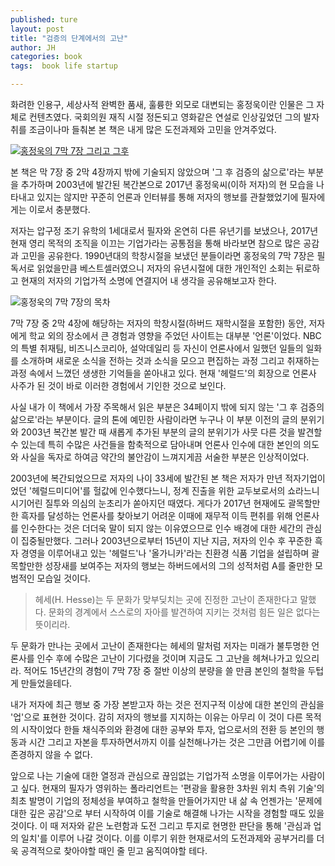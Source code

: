 ```yaml
---
published: ture
layout: post
title: "검증의 단계에서의 고난"
author: JH
categories: book
tags:  book life startup

---
```


화려한 인용구, 세상사적 완벽한 품새, 훌륭한 외모로 대변되는 홍정욱이란 인물은 그 자체로 컨텐츠였다. 국회의원 재직 시절 정돈되고 영화같은 연설로 인상깊었던 그의 발자취를 조금이나마 들춰본 본 책은 내게 많은 도전과제와 고민을 안겨주었다.


[![홍정욱의 7막 7장 그리고 그후]({{site.baseurl}}/images/rjwhong_book_cover.jpg)](http://www.kyobobook.co.kr/product/detailViewKor.laf?ejkGb=KOR&mallGb=KOR&barcode=9788989313359&orderClick=LEA&Kc=)


본 책은 막 7장 중 2막 4장까지 밖에 기술되지 않았으며 '그 후 검증의 삶으로'라는 부분을 추가하며 2003년에 발간된 복간본으로 2017년 홍정욱씨(이하 저자)의 현 모습을 나타내고 있지는 않지만 꾸준히 언론과 인터뷰를 통해 저자의 행보를 관찰했었기에 필자에게는 이로서 충분했다.

저자는 압구정 조기 유학의 1세대로서 필자와 온연히 다른 유년기를 보냈으나, 2017년 현재 영리 목적의 조직을 이끄는 기업가라는 공통점을 통해 바라보면 참으로 많은 공감과 고민을 공유한다. 1990년대의 학창시절을 보냈던 분들이라면 홍정욱의 7막 7장은 필독서로 읽었을만큼 베스트셀러였으니 저자의 유년시절에 대한 개인적인 소회는 뒤로하고 현재의 저자의 기업가적 소명에 연결지어 내 생각을 공유해보고자 한다.

![홍정욱의 7막 7장의 목차]({{site.baseurl}}/images/rjwhong_book_contents.jpg)

7막 7장 중 2막 4장에 해당하는 저자의 학창시절(하버드 재학시절을 포함한) 동안, 저자에게 학교 외의 장소에서 큰 경험과 영향을 주었던 사이트는 대부분 '언론'이었다. NBC의 특별 취재팀, 비즈니스코리아, 설악데일리 등 자신이 언론사에서 일했던 일들의 일화를 소개하며 새로운 소식을 전하는 것과 소식을 모으고 편집하는 과정 그리고 취재하는 과정 속에서 느꼈던 생생한 기억들을 쏟아내고 있다. 현재 '헤럴드'의 회장으로 언론사 사주가 된 것이 바로 이러한 경험에서 기인한 것으로 보인다. 

사실 내가 이 책에서 가장 주목해서 읽은 부분은 34페이지 밖에 되지 않는 '그 후 검증의 삶으로'라는 부분이다. 글의 톤에 예민한 사람이라면 누구나 이 부분 이전의 글의 분위기와 2003년 복간본 발간 때 새롭게 추가된 부분의 글의 분위기가 사뭇 다른 것을 발견할 수 있는데 특히 수많은 사건들을 함축적으로 담아내며 언론사 인수에 대한 본인의 의도와 사실을 독자로 하여금 약간의 불안감이 느껴지게끔 서술한 부분은 인상적이었다.

2003년에 복간되었으므로 저자의 나이 33세에 발간된 본 책은 저자가 만년 적자기업이었던 '헤럴드미디어'를 헐값에 인수했다느니, 정계 진출을 위한 교두보로서의 쇼라느니 시기어린 질투와 의심의 눈초리가 쏟아지던 때였다. 게다가 2017년 현재에도 괄목할만한 흑자를 달성하는 언론사를 찾아보기 어려운 이때에 재무적 이득 편취를 위해 언론사를 인수한다는 것은 더더욱 말이 되지 않는 이유였으므로 인수 배경에 대한 세간의 관심이 집중될만했다. 그러나 2003년으로부터 15년이 지난 지금, 저자의 인수 후 꾸준한 흑자 경영을 이루어내고 있는 '헤럴드'나 '올가니카'라는 친환경 식품 기업을 설립하며 괄목할만한 성장새를 보여주는 저자의 행보는 하버드에서의 그의 성적처럼 A를 줄만한 모범적인 모습일 것이다.

> 헤세(H. Hesse)는 두 문화가 맞부딪치는 곳에 진정한 고난이 존재한다고 말했다. 문화의 경계에서 스스로의 자아를 발견하여 지키는 것처럼 힘든 일은 없다는 뜻이리라. 

두 문화가 만나는 곳에서 고난이 존재한다는 헤세의 말처럼 저자는 미래가 불투명한 언론사를 인수 후에 수많은 고난이 기다렸을 것이며 지금도 그 고난을 헤쳐나가고 있으리라. 적어도 15년간의 경험이 7막 7장 중 절반 이상의 분량을 쓸 만큼 본인의 철학을 두텁게 만들었을테다. 

내가 저자에 최근 행보 중 가장 본받고자 하는 것은 전지구적 이상에 대한 본인의 관심을 '업'으로 표현한 것이다. 감히 저자의 행보를 지지하는 이유는 아무리 이 것이 다른 목적의 시작이었다 한들 채식주의와 환경에 대한 공부와 투자, 업으로서의 전환 등 본인의 행동과 시간 그리고 자본을 투자하면서까지 이를 실천해나가는 것은 그만큼 어렵기에 이를 존경하지 않을 수 없다.

앞으로 나는 기술에 대한 열정과 관심으로 끊임없는 기업가적 소명을 이루어가는 사람이고 싶다. 현재의 필자가 영위하는 폴라리언트는 '편광을 활용한 3차원 위치 측위 기술'의 최초 발명이 기업의 정체성을 부여하고 철학을 만들어가지만 내 삶 속 언젠가는 '문제에 대한 깊은 공감'으로 부터 시작하여 이를 기술로 해결해 나가는 시작을 경험할 때도 있을 것이다. 이 때 저자와 같은 노련함과 도전 그리고 투지로 현명한 판단을 통해 '관심과 업의 일치'를 이루어 나갈 것이다. 이를 이루기 위한 현재로서의 도전과제와 공부거리를 더욱 공격적으로 찾아야할 때인 줄 믿고 움직여야할 테다.


